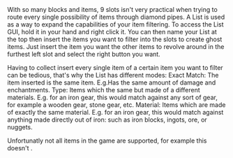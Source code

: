 <chapter name="item.list.name"/>
<lore>
With so many blocks and items, 9 slots isn't very practical when trying to route every single possibility of items through diamond pipes.
</lore>
<no_lore>
A List is used as a way to expand the capabilities of your item filtering.
</no_lore>
<chapter name="Information"/>
To access the List GUI, hold it in your hand and right click it. You can then name your List at the top then insert the items you want to filter into the slots to create ghost items.
<recipes_usages stack="buildcraftcore:list"/>

<chapter name="Buttons"/>
Just insert the item you want the other items to revolve around in the furthest left slot and select the right button you want.

Having to collect insert every single item of a certain item you want to filter can be tedious, that's why the List has different modes:
Exact Match: The item inserted is the same item. E.g.Has the same amount of damage and enchantments.
Type: Items which the same but made of a different materials. E.g. for an iron gear, this would match against any sort of gear, for example a wooden gear, stone gear, etc.
Material: Items which are made of exactly the same material. E.g. for an iron gear, this would match against anything made directly out of iron: such as iron blocks, ingots, ore, or nuggets.

Unfortunatly not all items in the game are supported, for example this doesn't .

